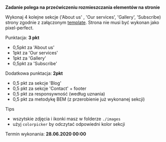 **Zadanie polega na przećwiczeniu rozmieszczania elementów na stronie**

Wykonaj 4 kolejne sekcje ('About us' , 'Our services', 'Gallery', 'Subscribe) strony zgodnie z załączonym [template](template/cahee-template.jpg).
Strona nie musi być wykonan jako pixel-perfect.

Punktacja: **3 pkt**

* 0,5pkt za 'About us'
* 1pkt za 'Our services'
* 1pkt za 'Gallery'
* 0,5pkt za 'Subscribe'

Dodatkowa punktacja: **2pkt**

* 0,5 pkt za sekcje 'Blog'
* 0,5 pkt za sekcje 'Contact' + footer
* 0,5 pkt za responsywność (według uznania)
* 0,5 pkt za metodykę BEM (z przerobienie już wykonanej sekcji)

Tips 
* wszytskie zdjęcia i ikonki masz w folderze `./images`
* użyj `colorpicker` by odczytać odpowiedni kolor sekcji

Termin wykonania: **28.06.2020 00:00**






            


      
